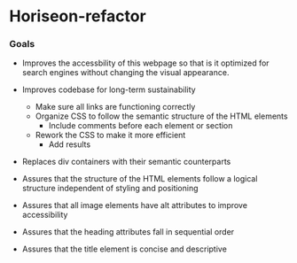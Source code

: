 # Horiseon-refactor

### Goals

* Improves the accessbility of this webpage so that is it optimized for search engines without changing the visual appearance.

* Improves codebase for long-term sustainability
    * Make sure all links are functioning correctly
    * Organize CSS to follow the semantic structure of the HTML elements
        * Include comments before each element or section
    * Rework the CSS to make it more efficient
        * Add results

* Replaces div containers with their semantic counterparts

* Assures that the structure of the HTML elements follow a logical structure independent of styling and positioning

* Assures that all image elements have alt attributes to improve accessibility

* Assures that the heading attributes fall in sequential order

* Assures that the title element is concise and descriptive
